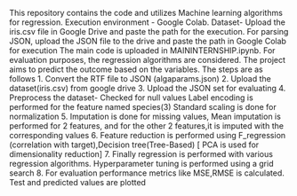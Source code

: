 This repository contains the code and utilizes Machine learning algorithms for regression. 
Execution environment - Google Colab. 
Dataset- Upload the iris.csv file in Google Drive and  paste the path for the execution.
For parsing JSON, upload the JSON file to the drive and paste the path in Google Colab for execution
The main code is uploaded in MAININTERNSHIP.ipynb.
For evaluation purposes, the regression algorithms are considered.
 The project aims to predict the outcome based on the variables. The steps are as follows
    1. Convert the RTF file to JSON (algaparams.json)
    2. Upload the dataset(iris.csv) from google drive
    3. Upload the JSON set for evaluating
    4. Preprocess the dataset-
        Checked for null values
        Label encoding is performed for the feature named species(3)
        Standard scaling is done for normalization
     5. Imputation is done for missing values, Mean imputation is performed for 2 features, and for the other 2 features,it is imputed with the corresponding values 
     6. Feature reduction is performed using F_regression (correlation with target),Decision tree(Tree-Based)
       [ PCA is used for dimensionality reduction]
     7. Finally regression is performed with various regression algorithms.
          Hyperparameter tuning is performed using a grid search
      8. For evaluation performance metrics like MSE,RMSE is calculated.
         Test and predicted values are plotted
        
        
    
